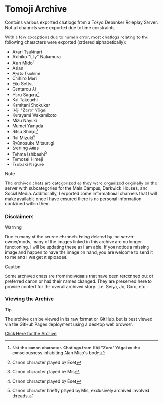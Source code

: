# Tomoji Archive

Contains various exported chatlogs from a Tokyo Debunker Roleplay Server. Not all channels were exported due to time constraints.

With a few exceptions due to human error, most chatlogs relating to the following characters were exported (ordered alphabetically):
- Akari Tsukinari 
- Akihiko "Lily" Nakamura
- Alan Mido[^1]
- Aslan
- Ayato Fushimi
- Chihiro Mori
- Eito Settsu
- Gentarou Ai
- Haru Sagara[^2]
- Kai Takeuchi
- Kamitani Shokukan
- Kōji "Zero" Yōgai 
- Kurayami Wakamikoto
- Mizu Nayuki
- Mumei Yamada
- Ritsu Shinjo[^3]
- Rui Mizuki[^4]
- Ryūnosuke Mitsurugi
- Sterling Atlas
- Tohma Ishibashi[^5]
- Tomosei Himeji
- Tsubaki Nagure

[^1]: Not the canon character. Chatlogs from Kōji "Zero" Yōgai as the consciousness inhabiting Alan Mido's body.  
[^2]: Canon character played by Eset  
[^3]: Canon character played by Mis  
[^4]: Canon character played by Eset
[^5]: Canon character briefly played by Mis, exclusively archived involved threads.

> [!NOTE]
> The archived chats are categorized as they were organized originally on the server with subcategories for the Main Campus, Darkwick Houses, and Social Media. Additionally, I exported some informational channels that I will make available once I have ensured there is no personal information contained within them.

### Disclaimers
> [!WARNING]
> Due to many of the source channels being deleted by the server owner/mods, many of the images linked in this archive are no longer functioning. I will be updating these as I am able. If you notice a missing image and happen to have the image on hand, you are welcome to send it to me and I will get it uploaded.

> [!CAUTION]
> Some archived chats are from individuals that have been retconned out of preferred canon or had their names changed. They are preserved here to provide context for the overall archived story. (i.e. Seiya, Jo, Goro, etc.)

### Viewing the Archive

> [!TIP]
> The archive can be viewed in its raw format on GitHub, but is best viewed via the GitHub Pages deployment using a desktop web browser.

[Click Here for the Archive](https://missthesnow.github.io/tomojiArchive/)
